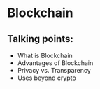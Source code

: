 # Blockchain

## Talking points:
* What is Blockchain
* Advantages of Blockchain
* Privacy vs. Transparency
* Uses beyond crypto